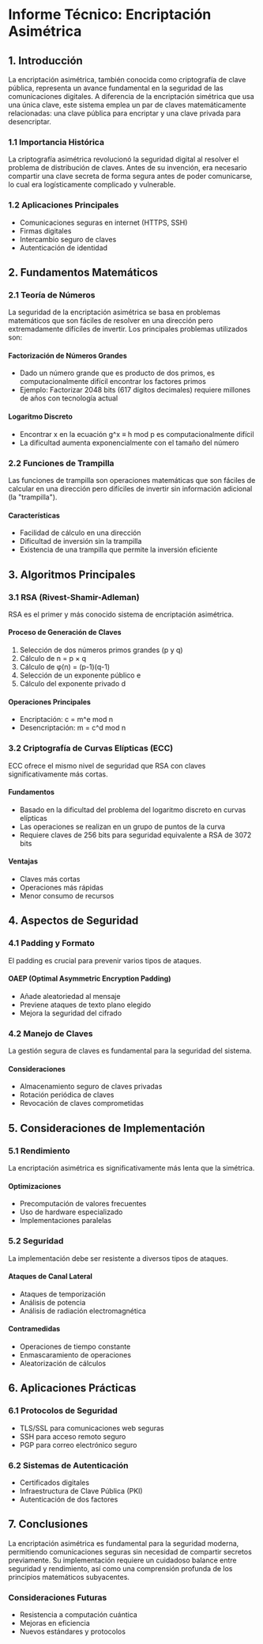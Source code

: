 # Informe Técnico: Encriptación Asimétrica

## 1. Introducción

La encriptación asimétrica, también conocida como criptografía de clave pública, representa un avance fundamental en la seguridad de las comunicaciones digitales. A diferencia de la encriptación simétrica que usa una única clave, este sistema emplea un par de claves matemáticamente relacionadas: una clave pública para encriptar y una clave privada para desencriptar.

### 1.1 Importancia Histórica
La criptografía asimétrica revolucionó la seguridad digital al resolver el problema de distribución de claves. Antes de su invención, era necesario compartir una clave secreta de forma segura antes de poder comunicarse, lo cual era logísticamente complicado y vulnerable.

### 1.2 Aplicaciones Principales
- Comunicaciones seguras en internet (HTTPS, SSH)
- Firmas digitales
- Intercambio seguro de claves
- Autenticación de identidad

## 2. Fundamentos Matemáticos

### 2.1 Teoría de Números
La seguridad de la encriptación asimétrica se basa en problemas matemáticos que son fáciles de resolver en una dirección pero extremadamente difíciles de invertir. Los principales problemas utilizados son:

#### Factorización de Números Grandes
- Dado un número grande que es producto de dos primos, es computacionalmente difícil encontrar los factores primos
- Ejemplo: Factorizar 2048 bits (617 dígitos decimales) requiere millones de años con tecnología actual

#### Logaritmo Discreto
- Encontrar x en la ecuación g^x ≡ h mod p es computacionalmente difícil
- La dificultad aumenta exponencialmente con el tamaño del número

### 2.2 Funciones de Trampilla
Las funciones de trampilla son operaciones matemáticas que son fáciles de calcular en una dirección pero difíciles de invertir sin información adicional (la "trampilla").

#### Características
- Facilidad de cálculo en una dirección
- Dificultad de inversión sin la trampilla
- Existencia de una trampilla que permite la inversión eficiente

## 3. Algoritmos Principales

### 3.1 RSA (Rivest-Shamir-Adleman)
RSA es el primer y más conocido sistema de encriptación asimétrica.

#### Proceso de Generación de Claves
1. Selección de dos números primos grandes (p y q)
2. Cálculo de n = p × q
3. Cálculo de φ(n) = (p-1)(q-1)
4. Selección de un exponente público e
5. Cálculo del exponente privado d

#### Operaciones Principales
- Encriptación: c = m^e mod n
- Desencriptación: m = c^d mod n

### 3.2 Criptografía de Curvas Elípticas (ECC)
ECC ofrece el mismo nivel de seguridad que RSA con claves significativamente más cortas.

#### Fundamentos
- Basado en la dificultad del problema del logaritmo discreto en curvas elípticas
- Las operaciones se realizan en un grupo de puntos de la curva
- Requiere claves de 256 bits para seguridad equivalente a RSA de 3072 bits

#### Ventajas
- Claves más cortas
- Operaciones más rápidas
- Menor consumo de recursos

## 4. Aspectos de Seguridad

### 4.1 Padding y Formato
El padding es crucial para prevenir varios tipos de ataques.

#### OAEP (Optimal Asymmetric Encryption Padding)
- Añade aleatoriedad al mensaje
- Previene ataques de texto plano elegido
- Mejora la seguridad del cifrado

### 4.2 Manejo de Claves
La gestión segura de claves es fundamental para la seguridad del sistema.

#### Consideraciones
- Almacenamiento seguro de claves privadas
- Rotación periódica de claves
- Revocación de claves comprometidas

## 5. Consideraciones de Implementación

### 5.1 Rendimiento
La encriptación asimétrica es significativamente más lenta que la simétrica.

#### Optimizaciones
- Precomputación de valores frecuentes
- Uso de hardware especializado
- Implementaciones paralelas

### 5.2 Seguridad
La implementación debe ser resistente a diversos tipos de ataques.

#### Ataques de Canal Lateral
- Ataques de temporización
- Análisis de potencia
- Análisis de radiación electromagnética

#### Contramedidas
- Operaciones de tiempo constante
- Enmascaramiento de operaciones
- Aleatorización de cálculos

## 6. Aplicaciones Prácticas

### 6.1 Protocolos de Seguridad
- TLS/SSL para comunicaciones web seguras
- SSH para acceso remoto seguro
- PGP para correo electrónico seguro

### 6.2 Sistemas de Autenticación
- Certificados digitales
- Infraestructura de Clave Pública (PKI)
- Autenticación de dos factores

## 7. Conclusiones

La encriptación asimétrica es fundamental para la seguridad moderna, permitiendo comunicaciones seguras sin necesidad de compartir secretos previamente. Su implementación requiere un cuidadoso balance entre seguridad y rendimiento, así como una comprensión profunda de los principios matemáticos subyacentes.

### Consideraciones Futuras
- Resistencia a computación cuántica
- Mejoras en eficiencia
- Nuevos estándares y protocolos 